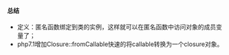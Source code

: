 #### 总结
- 定义：匿名函数绑定到类的实例，这样就可以在匿名函数中访问对象的成员变量了；
- php7.1增加Closure::fromCallable快速的将callable转换为一个closure对象。

